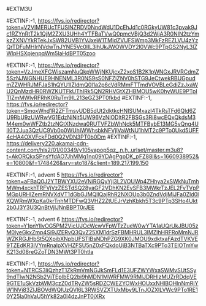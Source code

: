 #EXTM3U

#EXTINF:-1, 
https://fvs.io/redirector?token=V2VIMERUcTFUSlNZRDV0NndWdU1DcEhJd1c0RGkyUW81c3pvak9Jc1RZYnRtT2k1QjM2ZXU3UHh4YTFBaTVwQ0pmcVBjQ3d2WjA3R0NIN2tzYmkzZXNVYkRTekJxSW82UVB1YVJxeW1TMldZVUFSWmp3MkFzREZLVU4zYzQrTDFuMHIrNVdwTnJYNE5Vc0lIL3lhUkJWOWVDY2l0VWc9PTpGS2NyL3lZWlpHSXpjenpqWm5laHdBPT05zoo

#EXTINF:-1, 
https://fvs.io/redirector?token=VzJmeXFGWiszamNuQkpWWjNKUjcxZ2xoS1B2K1pWNGxJRVRCdmZ5SzNJWGNHUE9HNENML3R0NS9sS0NFZjZNV0hSTG9JeCtwekRBUGpudmZZWHRJMFJaS1hQYU1IZldmQ0l1a2p6cVdRMmFTTmdVOVBLeGdiZzJxaWU2QnMzdHR0RWZKUTFkUThIRk5QN2RHVGtXZHBMOU5wK0hyWUE9PTpITlZmMWIvRFRhK0RuTm9IL213eGZ3PT0fkbd
#EXTINF:-1,
https://fvs.io/redirector?token=SmoxWnd1R2ZFTmsyUDB5dUt2dktkcHNISUMxazI4TkRsTFd6Qld6ZU9RbU9zUWRwVG1EdzNiNit5UW96VzNlODltR2FBSGs3Ri8wcEQxQkdsM3M4em0wWFZtb2tzNGtXNzdwa0RUTVFZbWhNck5MTFBybE13MG5vQng4UlI0T2Jua3QzUC9Vb0p0WUhIWWhsbkNFVjlVaWtNU1hMT2c9PTo0Ukd5UFF4cHA4OXVFckFDd0Q2VDN3PT0b0Dm
#EXTINF:-1,
https://delivery220.akamai-cdn-content.com/hls2/01/00349/y105yapop5qz_,n,h,.urlset/master.m3u8?t=AkORQkxSPnsYfdAO7JhMMg1nq09YDAgPgpDK_pFZ88I&s=1660938952&e=10800&f=1748426&srv=sto187&client=189.217.199.150

#EXTINF:-1, advent 5
https://fvs.io/redirector?token=aFBaQ0J2YTBWYXU2eVNiRGQyYjl3L2VOUWp4ZHhya2xSWkNuTmhMWm4xckhTRFVjVzZESTdSQ28yaGF2VDhKN2EvSFB3MWkrTzJEL2FvTVpPMGpURHlZemRNVXdVT1dGbGJMQllQajRhR2NXOUp3b0ZndVdjMjJFa0Zld0lKQWRmWXpKa0krTnhMTDFwQ3VHZ2ZtUEJrVzhKbkh5T3c9PTp3SHo4Ukt2b0J3Y3U3QnBtVjlJNnBBPT0rJEE

#EXTINF:-1, advent 6
https://fvs.io/redirector?token=Y1pnYlIvOG5PM2VicUJOcWcwVFpWTzZueW0wYTA1aUQrUkJBU05zM0lyeGkxZmp4Si9JZERvQ3QvZ25XM1drSzFBMHRUL3lMZlhHRFRoMmNJRWZKRGJHbSt5QXpibXNpbUFSTlBsNDhPZG9XK0JMOU9xdktxaFAzdTVKVE9TZEdKR3lVYmRnalpXVHZFSU5nZ0xFQkdoUjB3NTBaTXc9PTo3TElOTmYwK213d08reGZoTDN3MWt3PT0htIa


#EXTINF:-1, 
https://fvs.io/redirector?token=NTRCS3liQzhzT1ZkRmVmNGJkSmFLd1E3UFZWYWxaSWMvSUtSSy9ndTlwN2NSb2VjTEpIbEQ2bi9hMDN1MWRFMW9RMlJDRHlzMUZrRDdqVE9GTE1uSkVzbWM3czZ0dTRyZW5sRDZCWEZYOWxHOUxxNHlBOHlnNmRjYW1NVi83ZlJBOVdWQlUzQVl6L3RWSVZXTUxMby9LTnJOZXlLVWc9PTo1RE10Y25la0hVaU5hYk82a0l4dzJnPT0jXRx
